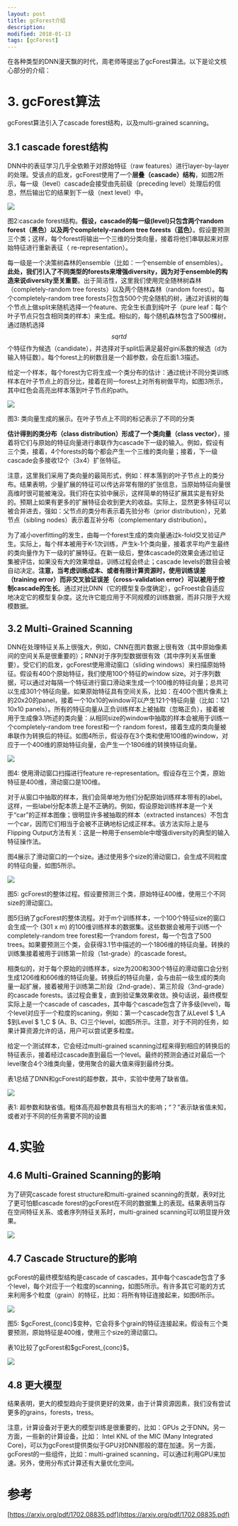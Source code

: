 ```yaml
---
layout: post
title: gcForest介绍
description: 
modified: 2018-01-13
tags: [gcForest]
---
```


在各种类型的DNN漫天飘的时代，周老师等提出了gcForest算法。以下是论文核心部分的介绍：

# 3. gcForest算法

gcForest算法引入了cascade forest结构，以及multi-grained scanning。

## 3.1 cascade forest结构

DNN中的表征学习几乎全依赖于对原始特征（raw features）进行layer-by-layer的处理。受该点的启发，gcForest使用了一个**层叠（cascade）结构**，如图2所示，每一级（level）cascade会接受由先前级（preceding level）处理后的信息，然后输出它的结果到下一级（next level）中。

<img src="http://pic.yupoo.com/wangdren23/Hpl8JfWQ/medish.jpg">

图2:cascade forest结构。**假设，cascade的每一级(level)只包含两个random forest（黑色）以及两个completely-random tree forests（蓝色）**。假设要预测三个类；这样，每个forest将输出一个三维的分类向量，接着将他们串联起来对原始特征进行重新表征（ re-representation）。

每一级是一个决策树森林的ensemble（比如：一个ensemble of ensembles）。**此处，我们引入了不同类型的forests来增强diversity，因为对于ensemble的构造来说diversity至关重要**。出于简洁性，这里我们使用完全随林树森林（completely-random tree forests）以及两个随林森林（random forest）。每个completely-random tree forests只包含500个完全随机的树，通过对该树的每个节点上做split来随机选择一个feature、完全生长直到纯叶子（pure leaf：每个叶子节点只包含相同类的样本）来生成。相似的，每个随机森林包含了500棵树，通过随机选择$$ sqrt{d} $$个特征作为候选（candidate），并选择对于split后满足最好gini系数的候选（d为输入特征数）。每个forest上的树数目是一个超参数，会在后面1.3描述。

给定一个样本，每个forest为它将生成一个类分布的估计：通过统计不同分类训练样本在叶子节点上的百分比，接着在同一forest上对所有树做平均，如图3所示，其中红色会高亮出样本落到叶子节点的path。

<img src="http://pic.yupoo.com/wangdren23/Hplo9rQU/medish.jpg">

图3: 类向量生成的展示。在叶子节点上不同的标记表示了不同的分类

**估计得到的类分布（class distribution）形成了一个类向量（class vector）**，接着将它们与原始的特征向量进行串联作为cascade下一级的输入。例如，假设有三个类，接着，4个forests的每个都会产生一个三维的类向量；接着，下一级cascade会多接收12个（3x4）扩张特征。

注意，这里我们采用了类向量的最简形式，例如：样本落到的叶子节点上的类分布。结果表明，少量扩展的特征可以传达非常有限的扩张信息，当原始特征向量很高维时很可能被淹没。我们将在实验中展示，这样简单的特征扩展其实是有好处的。预期上如果有更多的扩展特征会收到更大的收益。实际上，显然更多特征可以被合并进去，强如：父节点的类分布表示着先验分布（prior distribution），兄弟节点（sibling nodes）表示着互补分布（complementary distribution）。

为了减小overfitting的发生，由每一个forest生成的类向量通过k-fold交叉验证产生。实际上，每个样本被用于K-1次训练，产生k-1个类向量，接着求平均产生最终的类向量作为下一级的扩展特征。在新一级后，整体cascade的效果会通过验证集被评估，如果没有大的效果增益，训练过程会终止；cascade levels的数目会被自动决定。**注意，当考虑训练成本、或者有限计算资源时，使用训练误差（training error）而非交叉验证误差（cross-validation error）可以被用于控制cascade的生长**。通过对比DNN（它的模型复杂度确定），gcFroest会自适应地决定它的模型复杂度。这允许它能应用于不同规模的训练数据，而非只限于大规模数据。

## 3.2 Multi-Grained Scanning

DNN在处理特征关系上很强大，例如，CNN在图片数据上很有效（其中原始像素间的空间关系是很重要的）；RNN对于序列型数据很有效（其中序列关系很重要）。受它们的启发，gcForest使用滑动窗口（sliding windows）来扫描原始特征。假设有400个原始特征，我们使用100个特征的window size。对于序列数据，可以通过对每隔一个特征进行窗口滑动来生成一个100维的特征向量；总共可以生成301个特征向量。如果原始特征具有空间关系，比如：在400个图片像素上的20x20的panel，接着一个10x10的window可以产生121个特征向量（比如：121 10x10 panels）。所有的特征向量从正负训练样本上被抽取（忽略正负），接着被用于生成像3.1所述的类向量：从相同size的window中抽取的样本会被用于训练一个completely-random tree forest和一个 random forest，接着生成的类向量被串联作为转换后的特征。如图4所示，假设存在3个类和使用100维的window，对应于一个400维的原始特征向量，会产生一个1806维的转换特征向量。

<img src="http://pic.yupoo.com/wangdren23/HpmI9FUc/medish.jpg">

图4: 使用滑动窗口扫描进行feature re-representation。假设存在三个类，原始特征是400维，滑动窗口是100维。

对于从窗口中抽取的样本，我们会简单地为他们分配原始训练样本带有的label。这样，一些label分配本质上是不正确的。例如，假设原始训练样本是一个关于“car”的正样本图像；很明显许多被抽取的样本（extracted instances）不包含一个car，因而它们相当于会被不正确地标记成正样本。该方法实际上是与Flipping Output方法有关：这是一种用于ensemble中增强diversity的典型的输入特征操作法。

图4展示了滑动窗口的一个size。通过使用多个size的滑动窗口，会生成不同粒度的特征向量，如图5所示。

<img src="http://pic.yupoo.com/wangdren23/HpmL8wY7/medish.jpg">

图5: gcForest的整体过程。假设要预测三个类，原始特征400维，使用三个不同size的滑动窗口。

图5归纳了gcForest的整体流程。对于m个训练样本，一个100个特征size的窗口会生成一个 (301 x m) 的100维训练样本的数据集。这些数据会被用于训练一个completely-random tree forest和一个random forest，每一个包含了500 trees。如果要预测三个类，会获得3.1节中描述的一个1806维的特征向量。转换的训练集接着被用于训练第一阶段（1st-grade）的cascade forest。

相类似的，对于每个原始的训练样本，size为200和300个特征的滑动窗口会分别生成1206维和606维的特征向量。转换后的特征向量，会与由前一级生成的类向量一起扩展，接着被用于训练第二阶段（2nd-grade）、第三阶段（3nd-grade）的cascade forests。该过程会重复，直到验证集效果收敛。换句话说，最终模型实际上是一个cascade of cascades，其中每个cascade包含了许多级(level)，每个level对应于一个粒度的scaning，例如：第一个cascade包含了从Level \$ 1_A \$到Level \$ 1_C \$ (A、B、C)三个level，如图5所示。注意，对于不同的任务，如果计算资源允许的话，用户可以尝试更多粒度。

给定一个测试样本，它会经过multi-grained scanning过程来得到相应的转换后的特征表示，接着经过cascade直到最后一个level。最终的预测会通过对最后一个level聚合4个3维类向量，使用聚合的最大值来得到最终分类。

表1总结了DNN和gcForest的超参数，其中，实验中使用了缺省值。

<img src="http://pic.yupoo.com/wangdren23/Hpn62YQV/medish.jpg">

表1: 超参数和缺省值。粗体高亮超参数具有相当大的影响；“？”表示缺省值未知，或者对于不同的任务需要不同的设置

# 4.实验

## 4.6 Multi-Grained Scanning的影响

为了研究cascade forest structure和multi-grained scanning的贡献，表9对比了更可怕额cascade forest的gcForest在不同的数据集上的表现。结果表明当存在空间特征关系、或者序列特征关系时，multi-grained scanning可以明显提升效果。

<img src="http://pic.yupoo.com/wangdren23/HpncG6Rh/medish.jpg">

## 4.7 Cascade Structure的影响

gcForest的最终模型结构是cascade of cascades，其中每个cascade包含了多个level，每个对应于一个粒度的scanning，如图5所示。有许多其它可能的方式来利用多个粒度（grain）的特征，比如：将所有特征连接起来，如图6所示。

<img src="http://pic.yupoo.com/wangdren23/Hpnlmt1N/medish.jpg">

图5: \$gcForest_{conc}\$变种，它会将多个grain的特征连接起来。假设有三个类要预测，原始特征是400维，使用三个size的滑动窗口。

表10比较了gcForest和\$gcForest_{conc}\$。

<img src="http://pic.yupoo.com/wangdren23/HpnnWOZ6/medish.jpg">

## 4.8 更大模型

结果表明，更大的模型趋向于提供更好的效果，由于计算资源因素，我们没有尝试更多的grains，forests，tress。

注意，计算设备对于更大的模型训练是很重要的，比如：GPUs 之于DNN。另一方面，一些新的计算设备，比如： Intel KNL of the MIC (Many Integrated Core)，可以为gcForest提供类似于GPU对DNN那般的潜在加速。另一方面，gcForest的一些组件，比如：multi-grained scanning，可以通过利用GPU来加速。另外，使用分布式计算还有大量优化空间。

# 参考

[https://arxiv.org/pdf/1702.08835.pdf](https://arxiv.org/pdf/1702.08835.pdf)